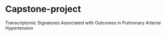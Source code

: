 # Capstone-project
Transcriptomic Signatures Associated with Outcomes in Pulmonary Arterial Hypertension​
